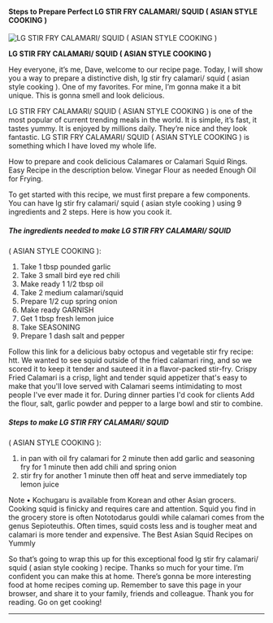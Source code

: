             

#### Steps to Prepare Perfect LG STIR FRY CALAMARI/ SQUID ( ASIAN STYLE COOKING )

![LG STIR FRY CALAMARI/ SQUID
( ASIAN STYLE COOKING )](https://img-global.cpcdn.com/recipes/6189208699928576/751x532cq70/lg-stir-fry-calamari-squid-asian-style-cooking-recipe-main-photo.jpg)

**LG STIR FRY CALAMARI/ SQUID ( ASIAN STYLE COOKING )**

Hey everyone, it’s me, Dave, welcome to our recipe page. Today, I will show you a way to prepare a distinctive dish, lg stir fry calamari/ squid ( asian style cooking ). One of my favorites. For mine, I’m gonna make it a bit unique. This is gonna smell and look delicious.

LG STIR FRY CALAMARI/ SQUID ( ASIAN STYLE COOKING ) is one of the most popular of current trending meals in the world. It is simple, it’s fast, it tastes yummy. It is enjoyed by millions daily. They’re nice and they look fantastic. LG STIR FRY CALAMARI/ SQUID ( ASIAN STYLE COOKING ) is something which I have loved my whole life.

How to prepare and cook delicious Calamares or Calamari Squid Rings. Easy Recipe in the description below. Vinegar Flour as needed Enough Oil for Frying.

To get started with this recipe, we must first prepare a few components. You can have lg stir fry calamari/ squid ( asian style cooking ) using 9 ingredients and 2 steps. Here is how you cook it.

##### The ingredients needed to make LG STIR FRY CALAMARI/ SQUID

( ASIAN STYLE COOKING ):

1.  Take 1 tbsp pounded garlic
2.  Take 3 small bird eye red chili
3.  Make ready 1 1/2 tbsp oil
4.  Take 2 medium calamari/squid
5.  Prepare 1/2 cup spring onion
6.  Make ready GARNISH
7.  Get 1 tbsp fresh lemon juice
8.  Take SEASONING
9.  Prepare 1 dash salt and pepper

Follow this link for a delicious baby octopus and vegetable stir fry recipe: htt. We wanted to see squid outside of the fried calamari ring, and so we scored it to keep it tender and sauteed it in a flavor-packed stir-fry. Crispy Fried Calamari is a crisp, light and tender squid appetizer that's easy to make that you'll love served with Calamari seems intimidating to most people I've ever made it for. During dinner parties I'd cook for clients Add the flour, salt, garlic powder and pepper to a large bowl and stir to combine.

##### Steps to make LG STIR FRY CALAMARI/ SQUID

( ASIAN STYLE COOKING ):

1.  in pan with oil fry calamari for 2 minute then add garlic and seasoning fry for 1 minute then add chili and spring onion
2.  stir fry for another 1 minute then off heat and serve immediately top lemon juice

Note • Kochugaru is available from Korean and other Asian grocers. Cooking squid is finicky and requires care and attention. Squid you find in the grocery store is often Nototodarus gouldi while calamari comes from the genus Sepioteuthis. Often times, squid costs less and is tougher meat and calamari is more tender and expensive. The Best Asian Squid Recipes on Yummly

So that’s going to wrap this up for this exceptional food lg stir fry calamari/ squid ( asian style cooking ) recipe. Thanks so much for your time. I’m confident you can make this at home. There’s gonna be more interesting food at home recipes coming up. Remember to save this page in your browser, and share it to your family, friends and colleague. Thank you for reading. Go on get cooking!

* * *
